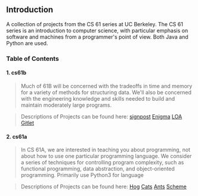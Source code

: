 ## Introduction

A collection of projects from the CS 61 series at UC Berkeley. The CS 61 series is an introduction to computer science, with particular emphasis on software and machines from a programmer's point of view. Both Java and Python are used.

### Table of Contents
#### 1. cs61b
>  Much of 61B will be concerned with the tradeoffs in time and memory for a variety of methods for structuring data. We'll also be concerned with the engineering knowledge and skills needed to build and maintain moderately large programs.

> Descriptions of Projects can be found here:
> [signpost](https://inst.eecs.berkeley.edu/~cs61b/sp20/materials/proj/proj0/index.html)
> [Enigma](https://inst.eecs.berkeley.edu/~cs61b/sp20/materials/proj/proj1/index.html)
> [LOA](https://inst.eecs.berkeley.edu/~cs61b/sp20/materials/proj/proj2/index.html#textual-input-language)
> [Gitlet](https://inst.eecs.berkeley.edu/~cs61b/sp20/materials/proj/proj3/index.html)

#### 2. cs61a
> In CS 61A, we are interested in teaching you about programming, not about how to use one particular programming language. We consider a series of techniques for controlling program complexity, such as functional programming, data abstraction, and object-oriented programming.
> Primarily use Python3 for language

> Descriptions of Projects can be found here:
> [Hog](https://inst.eecs.berkeley.edu/~cs61a/fa19/proj/hog/)
> [Cats](https://inst.eecs.berkeley.edu/~cs61a/fa19/proj/cats/)
> [Ants](https://inst.eecs.berkeley.edu/~cs61a/fa19/proj/ants/)
> [Scheme](https://inst.eecs.berkeley.edu/~cs61a/fa19/proj/scheme_stubbed/)

